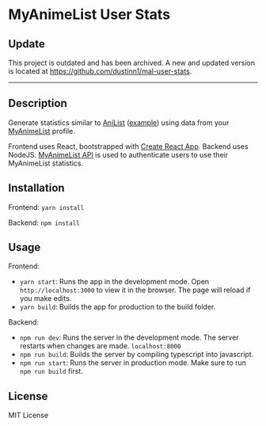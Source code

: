 # MyAnimeList User Stats

## Update

This project is outdated and has been archived. A new and updated version is located at https://github.com/dustinn1/mal-user-stats.

---

## Description

Generate statistics similar to [AniList](https://anilist.co/) ([example](https://anilist.co/user/triplezko/stats/anime/overview)) using data from your [MyAnimeList](https://myanimelist.net/) profile.

Frontend uses React, bootstrapped with [Create React App](https://github.com/facebook/create-react-app). Backend uses NodeJS. [MyAnimeList API](https://myanimelist.net/apiconfig/references/api/v2) is used to authenticate users to use their MyAnimeList statistics.

## Installation

Frontend: `yarn install`

Backend: `npm install`

## Usage

Frontend:

- `yarn start`: Runs the app in the development mode. Open `http://localhost:3000` to view it in the browser. The page will reload if you make edits.
- `yarn build`: Builds the app for production to the build folder.

Backend:

- `npm run dev`: Runs the server in the development mode. The server restarts when changes are made. `localhost:8000`
- `npm run build`: Builds the server by compiling typescript into javascript.
- `npm run start`: Runs the server in production mode. Make sure to run `npm run build` first.

## License

MIT License
